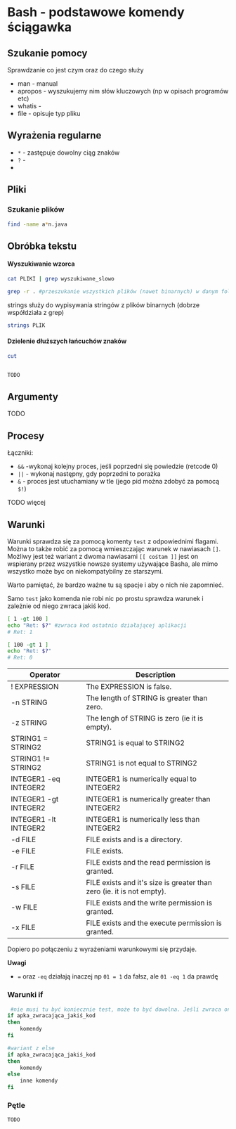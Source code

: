 # Bash - podstawowe komendy ściągawka


## Szukanie pomocy
Sprawdzanie co jest czym oraz do czego służy
- man - manual
- apropos - wyszukujemy nim słów kluczowych (np w opisach programów etc)
- whatis -
- file - opisuje typ pliku


## Wyrażenia regularne

- `*` - zastępuje dowolny ciąg znaków
- `?` - 
- 

## Pliki
### Szukanie plików
```bash
find -name a*n.java
```
## Obróbka tekstu

#### Wyszukiwanie wzorca
```bash
cat PLIKI | grep wyszukiwane_slowo 
```

```bash
grep -r . #przeszukanie wszystkich plików (nawet binarnych) w danym folderze
```
strings służy do wypisywania stringów z plików binarnych (dobrze współdziała z grep)
```bash
strings PLIK
```


#### Dzielenie dłuższych łańcuchów znaków
```bash
cut 

```
```bash


```
```bash
TODO

```






## Argumenty

TODO


## Procesy

Łączniki:

 - `&&` -wykonaj kolejny proces, jeśli poprzedni się powiedzie (retcode 0)
 - `||` - wykonaj następny, gdy poprzedni to porażka
 - `&` - proces jest utuchamiany w tle (jego pid można zdobyć za pomocą `$!`)

TODO więcej



## Warunki

Warunki sprawdza się za pomocą komenty `test` z odpowiednimi flagami.  
Można to także robić za pomocą wmieszczając warunek w nawiasach `[]`.   
Możliwy jest też wariant z dwoma nawiasami `[[ cośtam ]]` jest on wspierany przez wszystkie nowsze systemy używające Basha, ale mimo wszystko może byc on niekompatybilny ze starszymi.

Warto pamiętać, że bardzo ważne tu są spacje i aby o nich nie zapomnieć.

Samo `test` jako komenda nie robi nic po prostu sprawdza warunek i zależnie od niego zwraca jakiś kod.

```bash
[ 1 -gt 100 ]
echo "Ret: $?" #zwraca kod ostatnio działającej aplikacji
# Ret: 1

[ 100 -gt 1 ]
echo "Ret: $?"
# Ret: 0
```

| Operator                |Description       |
|-------------------------|------------------|
| ! EXPRESSION            |The EXPRESSION is false.|
| -n STRING               |The length of STRING is greater than zero.|
| -z STRING               |The lengh of STRING is zero (ie it is empty).|
| STRING1 = STRING2       |STRING1 is equal to STRING2|
| STRING1 != STRING2      |STRING1 is not equal to STRING2|
| INTEGER1 -eq INTEGER2   |INTEGER1 is numerically equal to INTEGER2|
| INTEGER1 -gt INTEGER2   |INTEGER1 is numerically greater than INTEGER2|
| INTEGER1 -lt INTEGER2   |INTEGER1 is numerically less than INTEGER2|
| -d FILE                 |FILE exists and is a directory.|
| -e FILE                 |FILE exists.|
| -r FILE                 |FILE exists and the read permission is granted.|
| -s FILE                 |FILE exists and it's size is greater than zero (ie. it is not empty).|
| -w FILE                 |FILE exists and the write permission is granted.|
| -x FILE                 |FILE exists and the execute permission is granted.|

Dopiero po połączeniu z wyrażeniami warunkowymi się przydaje.

**Uwagi**  
 - `=` oraz `-eq` działają inaczej np `01 = 1` da fałsz, ale `01 -eq 1` da prawdę

### Warunki if

```bash
 #nie musi tu być koniecznie test, może to być dowolna. Jeśli zwraca ona 0 to mamy sukces i wchodzimy do środka
if apka_zwracająca_jakiś_kod 
then
    komendy
fi

#wariant z else
if apka_zwracająca_jakiś_kod 
then
    komendy
else
    inne komendy
fi
```


### Pętle





```bash
TODO

```


